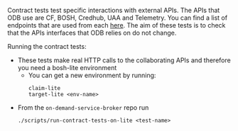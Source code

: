Contract tests test specific interactions with external APIs. The APIs that ODB use are CF, BOSH, Credhub, UAA and Telemetry. You can find a list of endpoints that are used from each [here](https://docs.pivotal.io/svc-sdk/odb/0-42/security.html).
The aim of these tests is to check that the APIs interfaces that ODB relies on do not change.

Running the contract tests:
- These tests make real HTTP calls to the collaborating APIs and therefore you need a bosh-lite environment
  - You can get a new environment by running:
    ```
    claim-lite
    target-lite <env-name>
    ```
- From the `on-demand-service-broker` repo run
  ```
  ./scripts/run-contract-tests-on-lite <test-name> 
  ```
